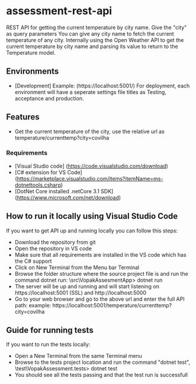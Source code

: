 # assessment-rest-api
REST API for getting the current temperature by city name. Give the "city" as query parameters
You can give any city name to fetch the current temperature of any city.
Internally using the Open Weather API to get the current temperature by city name and parsing its value to return to the Temperature model. 

## Environments

* [Development] Example: (https://localhost:5001/)
For deployment, each environment will have a seperate settings file titles as Testing, acceptance and production.

## Features

* Get the current temperature of the city, use the relative url as temperature/currenttemp?city=covilha

### Requirements

* [Visual Studio code] (https://code.visualstudio.com/download)
* [C# extension for VS Code] (https://marketplace.visualstudio.com/items?itemName=ms-dotnettools.csharp)
* [DotNet Core installed .netCore 3.1 SDK] (https://www.microsoft.com/net/download)


## How to run it locally using Visual Studio Code
If you want to get API up and running locally you can follow this steps:

* Download the repository from git
* Open the repository in VS code
* Make sure that all requirements are installed in the VS code which has the C# support
* Click on New Terminal from the Menu bar Terminal
* Browse the folder structure where the source project file is and run the command dotnet run: \src\VopakAssesmentApp> dotnet run
* The server will be up and running and will start listening on https://localhost:5001 (SSL) and http://localhost:5000
* Go to your web browser and go to the above url and enter the full API path: example: https://localhost:5001/temperature/currenttemp?city=covilha


## Guide for running tests
If you want to run the tests locally:
* Open a New Terminal from the same Terminal menu
* Browse to the tests project location and run the command "dotnet test", \test\VopakAssessment.tests> dotnet test
* You should see all the tests passing and that the test run is successfull
